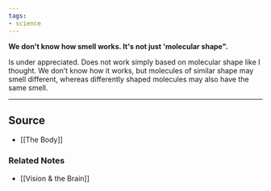 ```yaml
---
tags:
- science
---
```

**We don't know how smell works. It's not just 'molecular shape".**

Is under appreciated. Does not work simply based on molecular shape like I thought. We don’t know how it works, but molecules of similar shape may smell different, whereas differently shaped molecules may also have the same smell.

---

## Source
- [[The Body]]

### Related Notes
- [[Vision & the Brain]]
